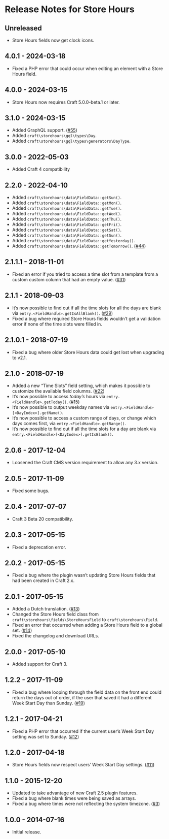 # Release Notes for Store Hours

## Unreleased
- Store Hours fields now get clock icons.

## 4.0.1 - 2024-03-18
- Fixed a PHP error that could occur when editing an element with a Store Hours field.

## 4.0.0 - 2024-03-15
- Store Hours now requires Craft 5.0.0-beta.1 or later.

## 3.1.0 - 2024-03-15
- Added GraphQL support. ([#55](https://github.com/craftcms/store-hours/pull/55))
- Added `craft\storehours\gql\types\Day`.
- Added `craft\storehours\gql\types\generators\DayType`.

## 3.0.0 - 2022-05-03
- Added Craft 4 compatibility

## 2.2.0 - 2022-04-10
- Added `craft\storehours\data\FieldData::getSun()`.
- Added `craft\storehours\data\FieldData::getMon()`.
- Added `craft\storehours\data\FieldData::getTue()`.
- Added `craft\storehours\data\FieldData::getWed()`.
- Added `craft\storehours\data\FieldData::getThu()`.
- Added `craft\storehours\data\FieldData::getFri()`.
- Added `craft\storehours\data\FieldData::getSat()`.
- Added `craft\storehours\data\FieldData::getSun()`.
- Added `craft\storehours\data\FieldData::getYesterday()`.
- Added `craft\storehours\data\FieldData::getTomorrow()`. ([#44](https://github.com/craftcms/store-hours/pull/44))

## 2.1.1.1 - 2018-11-01
- Fixed an error if you tried to access a time slot from a template from a custom custom column that had an empty value. ([#31](https://github.com/craftcms/store-hours/issues/31))

## 2.1.1 - 2018-09-03
- It’s now possible to find out if all the time slots for all the days are blank via `entry.<FieldHandle>.getIsAllBlank()`. ([#29](https://github.com/craftcms/store-hours/pull/29))
- Fixed a bug where required Store Hours fields wouldn’t get a validation error if none of the time slots were filled in. 

## 2.1.0.1 - 2018-07-19
- Fixed a bug where older Store Hours data could get lost when upgrading to v2.1.

## 2.1.0 - 2018-07-19
- Added a new “Time Slots” field setting, which makes it possible to customize the available field columns. ([#22](https://github.com/craftcms/store-hours/issues/22))
- It’s now possible to access _today’s_ hours via `entry.<FieldHandle>.getToday()`. ([#15](https://github.com/craftcms/store-hours/issues/15))
- It’s now possible to output weekday names via `entry.<FieldHandle>[<DayIndex>].getName()`.
- It’s now possible to access a custom range of days, or change which days comes first, via `entry.<FieldHandle>.getRange()`.
- It’s now possible to find out if all the time slots for a day are blank via `entry.<FieldHandle>[<DayIndex>].getIsBlank()`.

## 2.0.6 - 2017-12-04
- Loosened the Craft CMS version requirement to allow any 3.x version.

## 2.0.5 - 2017-11-09
- Fixed some bugs.

## 2.0.4 - 2017-07-07
- Craft 3 Beta 20 compatibility.

## 2.0.3 - 2017-05-15
- Fixed a deprecation error.

## 2.0.2 - 2017-05-15
- Fixed a bug where the plugin wasn’t updating Store Hours fields that had been created in Craft 2.x.

## 2.0.1 - 2017-05-15
- Added a Dutch translation. ([#13](https://github.com/craftcms/store-hours/pull/13))
- Changed the Store Hours field class from `craft\storehours\fields\StoreHoursField` to `craft\storehours\Field`.
- Fixed an error that occurred when adding a Store Hours field to a global set. ([#14](https://github.com/craftcms/store-hours/pull/14))
- Fixed the changelog and download URLs.

## 2.0.0 - 2017-05-10
- Added support for Craft 3.

## 1.2.2 - 2017-11-09
- Fixed a bug where looping through the field data on the front end could return the days out of order, if the user that saved it had a different Week Start Day than Sunday. ([#19](https://github.com/craftcms/store-hours/issues/19))

## 1.2.1 - 2017-04-21
- Fixed a PHP error that occurred if the current user’s Week Start Day setting was set to Sunday. ([#12](https://github.com/craftcms/store-hours/issues/12))

## 1.2.0 - 2017-04-18
- Store Hours fields now respect users’ Week Start Day settings. ([#11](https://github.com/craftcms/store-hours/issues/11))

## 1.1.0 - 2015-12-20
- Updated to take advantage of new Craft 2.5 plugin features.
- Fixed a bug where blank times were being saved as arrays.
- Fixed a bug where times were not reflecting the system timezone. ([#3](https://github.com/craftcms/store-hours/issues/3))

## 1.0.0 - 2014-07-16
- Initial release.
